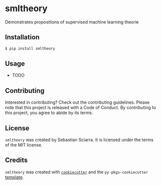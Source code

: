 # smltheory

Demonstrates propositions of supervised machine learning theorie

## Installation

```bash
$ pip install smltheory
```

## Usage

- TODO

## Contributing

Interested in contributing? Check out the contributing guidelines. Please note that this project is released with a Code of Conduct. By contributing to this project, you agree to abide by its terms.

## License

`smltheory` was created by Sebastian Sciarra. It is licensed under the terms of the MIT license.

## Credits

`smltheory` was created with [`cookiecutter`](https://cookiecutter.readthedocs.io/en/latest/) and the `py-pkgs-cookiecutter` [template](https://github.com/py-pkgs/py-pkgs-cookiecutter).
